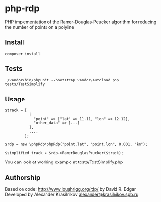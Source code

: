 # php-rdp
PHP implementation of the Ramer-Douglas-Peucker algorithm for reducing the number of points on a polyline

## Install

~~~
composer install 
~~~

## Tests

~~~
./vendor/bin/phpunit --bootstrap vendor/autoload.php tests/TestSimplify
~~~

## Usage

~~~
$track = [
           [
             "point" => ["lat" => 11.11, "lon" => 12.12],
             "other_data" => [...]
           ],
           ....
         ];

$rdp = new \phpRdp\phpRdp("point.lat", "point.lon", 0.001, "km");

$simplified_track = $rdp->RamerDouglasPeucker($track);
~~~

You can look at working example at tests/TestSimplify.php

## Authorship

Based on code: http://www.loughrigg.org/rdp/ by David R. Edgar  
Developed by Alexander Krasilnikov <alexander@krasilnikov.spb.ru>


